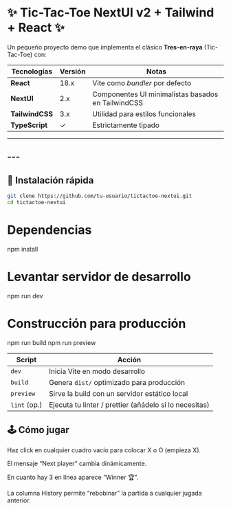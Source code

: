# ✨ Tic-Tac-Toe NextUI v2 + Tailwind + React ✨

Un pequeño proyecto demo que implementa el clásico **Tres-en-raya** (Tic-Tac-Toe) con:

| Tecnologías | Versión | Notas |
|-------------|---------|-------|
| **React**   | 18.x    | Vite como *bundler* por defecto |
| **NextUI**  | 2.x     | Componentes UI minimalistas basados en TailwindCSS |
| **TailwindCSS** | 3.x | Utilidad para estilos funcionales |
| **TypeScript**  | ✓   | Estrictamente tipado |

---

## ---

## 🚀 Instalación rápida

```bash
git clone https://github.com/tu-usuario/tictactoe-nextui.git
cd tictactoe-nextui
```

# Dependencias
npm install        

# Levantar servidor de desarrollo
npm run dev

# Construcción para producción
npm run build
npm run preview    


| Script       | Acción                                                 |
| ------------ | ------------------------------------------------------ |
| `dev`        | Inicia Vite en modo desarrollo                         |
| `build`      | Genera `dist/` optimizado para producción              |
| `preview`    | Sirve la build con un servidor estático local          |
| `lint` (op.) | Ejecuta tu linter / prettier (añádelo si lo necesitas) |





## 🕹️ Cómo jugar

Haz click en cualquier cuadro vacío para colocar X o O (empieza X).

El mensaje “Next player” cambia dinámicamente.

En cuanto hay 3 en línea aparece “Winner 🏆”.

La columna History permite “rebobinar” la partida a cualquier jugada anterior.
